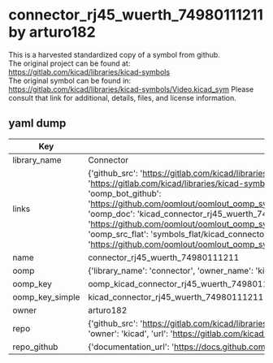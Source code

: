 # connector_rj45_wuerth_74980111211 by arturo182  
This is a harvested standardized copy of a symbol from github.  
The original project can be found at:  
https://gitlab.com/kicad/libraries/kicad-symbols  
The original symbol can be found in:
https://gitlab.com/kicad/libraries/kicad-symbols/Video.kicad_sym
Please consult that link for additional, details, files, and license information.  
## yaml dump  
| Key | Value |  
| --- | --- |  
| library_name | Connector |  
| links | {'github_src': 'https://gitlab.com/kicad/libraries/kicad-symbols/Video.kicad_sym', 'github_src_repo': 'https://gitlab.com/kicad/libraries/kicad-symbols', 'oomp_bot': 'kicad_connector_rj45_wuerth_74980111211/working', 'oomp_bot_github': 'https://github.com/oomlout/oomlout_oomp_symbol_bot/tree/main/kicad_connector_rj45_wuerth_74980111211/working', 'oomp_doc': 'kicad_connector_rj45_wuerth_74980111211/working', 'oomp_doc_github': 'https://github.com/oomlout/oomlout_oomp_symbol_doc/tree/main/kicad_connector_rj45_wuerth_74980111211/working', 'oomp_src_flat': 'symbols_flat/kicad_connector_rj45_wuerth_74980111211/working', 'oomp_src_flat_github': 'https://github.com/oomlout/oomlout_oomp_symbol_src/tree/main/kicad_connector_rj45_wuerth_74980111211/working'} |  
| name | connector_rj45_wuerth_74980111211 |  
| oomp | {'library_name': 'connector', 'owner_name': 'kicad', 'symbol_name': 'connector_rj45_wuerth_74980111211'} |  
| oomp_key | oomp_kicad_connector_rj45_wuerth_74980111211 |  
| oomp_key_simple | kicad_connector_rj45_wuerth_74980111211 |  
| owner | arturo182 |  
| repo | {'github_src': 'https://gitlab.com/kicad/libraries/kicad-symbols/Video.kicad_sym', 'name': 'libraries/kicad-symbols', 'owner': 'kicad', 'url': 'https://gitlab.com/kicad/libraries/kicad-symbols'} |  
| repo_github | {'documentation_url': 'https://docs.github.com/rest/repos/repos#get-a-repository', 'message': 'Not Found'} |  


